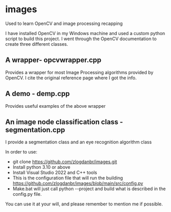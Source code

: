 # images
Used to learn OpenCV and image processing recapping

I have installed OpenCV in my Windows machine and used a custom python script to build this project. I went through the OpenCV documentation to create three different classes.

A wrapper- opcvwrapper.cpp
-------------------------------
Provides a wrapper for most Image Processing algorithms provided by OpenCV. I cite the original reference page where I got the info.

A demo - demp.cpp
-------------------------------
Provides useful examples of the above wrapper

An image node classification class - segmentation.cpp
-------------------------------------------------------
I provide a segmentation class and an eye recognition algorithm class

In order to use:

- git clone https://github.com/zlogdanbr/images.git
- Install python 3.10 or above
- Install Visual Studio 2022 and C++ tools
- This is the configuration file that will run the building
   https://github.com/zlogdanbr/images/blob/main/src/config.py
- Make.bat will just call python --project and build what is described in the config.py file.

You can use it at your will, and please remember to mention me if possible.






